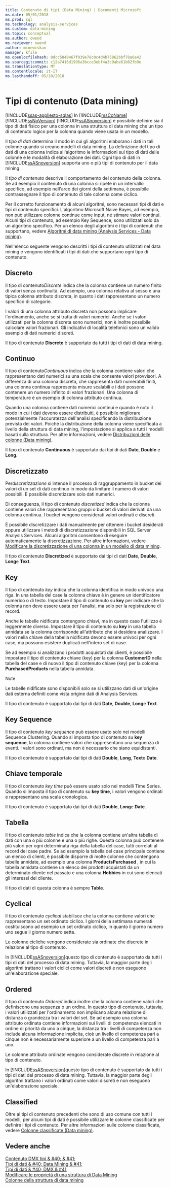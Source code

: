 ```yaml
---
title: Contenuto di tipi (Data Mining) | Documenti Microsoft
ms.date: 05/01/2018
ms.prod: sql
ms.technology: analysis-services
ms.custom: data-mining
ms.topic: conceptual
ms.author: owend
ms.reviewer: owend
author: minewiskan
manager: kfile
ms.openlocfilehash: 0dcc5840467f039e78c0c4d4b75862bbf78a6a42
ms.sourcegitcommit: c12a7416d1996a3bcce3ebf4a3c9abe61b02fb9e
ms.translationtype: MT
ms.contentlocale: it-IT
ms.lasthandoff: 05/10/2018
---
```

# <a name="content-types-data-mining"></a>Tipi di contenuto (Data mining)
[!INCLUDE[ssas-appliesto-sqlas](../../includes/ssas-appliesto-sqlas.md)]
  In [!INCLUDE[msCoName](../../includes/msconame-md.md)] [!INCLUDE[ssNoVersion](../../includes/ssnoversion-md.md)] [!INCLUDE[ssASnoversion](../../includes/ssasnoversion-md.md)] è possibile definire sia il tipo di dati fisico per una colonna in una struttura di data mining che un tipo di contenuto logico per la colonna quando viene usata in un modello.  
  
 Il *tipo di dati* determina il modo in cui gli algoritmi elaborano i dati in tali colonne quando si creano modelli di data mining. La definizione del tipo di dati di una colonna indica all'algoritmo le informazioni sul tipo di dati delle colonne e le modalità di elaborazione dei dati. Ogni tipo di dati in [!INCLUDE[ssASnoversion](../../includes/ssasnoversion-md.md)] supporta uno o più tipi di contenuto per il data mining.  
  
 Il *tipo di contenuto* descrive il comportamento del contenuto della colonna. Se ad esempio il contenuto di una colonna si ripete in un intervallo specifico, ad esempio nell'arco dei giorni della settimana, è possibile contrassegnare il tipo di contenuto di tale colonna come ciclico.  
  
 Per il corretto funzionamento di alcuni algoritmi, sono necessari tipi di dati e tipi di contenuto specifici. L'algoritmo Microsoft Naive Bayes, ad esempio, non può utilizzare colonne continue come input, né stimare valori continui. Alcuni tipi di contenuto, ad esempio Key Sequence, sono utilizzati solo da un algoritmo specifico. Per un elenco degli algoritmi e i tipi di contenuti che supportano, vedere [Algoritmi di data mining &#40;Analysis Services - Data mining&#41;](../../analysis-services/data-mining/data-mining-algorithms-analysis-services-data-mining.md).  
  
 Nell'elenco seguente vengono descritti i tipi di contenuto utilizzati nel data mining e vengono identificati i tipi di dati che supportano ogni tipo di contenuto.  
  
## <a name="discrete"></a>Discreto  
 Il tipo di contenuto*Discrete* indica che la colonna contiene un numero finito di valori senza continuità. Ad esempio, una colonna relativa al sesso è una tipica colonna attributo discreta, in quanto i dati rappresentano un numero specifico di categorie.  
  
 I valori di una colonna attributo discreta non possono implicare l'ordinamento, anche se si tratta di valori numerici. Anche se i valori utilizzati per la colonna discreta sono numerici, non è inoltre possibile calcolare valori frazionari. Gli indicativi di località telefonici sono un valido esempio di dati numerici discreti.  
  
 Il tipo di contenuto **Discrete** è supportato da tutti i tipi di dati di data mining.  
  
## <a name="continuous"></a>Continuo  
 Il tipo di contenuto*Continuous* indica che la colonna contiene valori che rappresentano dati numerici su una scala che consente valori provvisori. A differenza di una colonna discreta, che rappresenta dati numerabili finiti, una colonna continua rappresenta misure scalabili e i dati possono contenere un numero infinito di valori frazionari. Una colonna di temperature è un esempio di colonna attributo continua.  
  
 Quando una colonna contiene dati numerici continui e quando è noto il modo in cui i dati devono essere distribuiti, è possibile migliorare potenzialmente l'accuratezza dell'analisi specificando la distribuzione prevista dei valori. Poiché la distribuzione della colonna viene specificata a livello della struttura di data mining, l'impostazione si applica a tutti i modelli basati sulla struttura. Per altre informazioni, vedere [Distribuzioni delle colonne &#40;Data mining&#41;](../../analysis-services/data-mining/column-distributions-data-mining.md).  
  
 Il tipo di contenuto **Continuous** è supportato dai tipi di dati **Date**, **Double** e **Long**.  
  
## <a name="discretized"></a>Discretizzato  
 Per*discretizzazione* si intende il processo di raggruppamento in bucket dei valori di un set di dati continuo in modo da limitare il numero di valori possibili. È possibile discretizzare solo dati numerici.  
  
 Di conseguenza, il tipo di contenuto *discretized* indica che la colonna contiene valori che rappresentano gruppi o bucket di valori derivati da una colonna continua. I bucket vengono considerati valori ordinati e discreti.  
  
 È possibile discretizzare i dati manualmente per ottenere i bucket desiderati oppure utilizzare i metodi di discretizzazione disponibili in SQL Server Analysis Services. Alcuni algoritmi consentono di eseguire automaticamente la discretizzazione. Per altre informazioni, vedere [Modificare la discretizzazione di una colonna in un modello di data mining](../../analysis-services/data-mining/change-the-discretization-of-a-column-in-a-mining-model.md).  
  
 Il tipo di contenuto **Discretized** è supportato dai tipi di dati **Date**, **Double**, **Long**e **Text**.  
  
## <a name="key"></a>Key  
 Il tipo di contenuto *key* indica che la colonna identifica in modo univoco una riga. In una tabella del case la colonna chiave è in genere un identificatore numerico o di testo. Impostare il tipo di contenuto su **key** per indicare che la colonna non deve essere usata per l'analisi, ma solo per la registrazione di record.  
  
 Anche le tabelle nidificate contengono chiavi, ma in questo caso l'utilizzo è leggermente diverso. Impostare il tipo di contenuto su **key** in una tabella annidata se la colonna corrisponde all'attributo che si desidera analizzare. I valori nella chiave della tabella nidificata devono essere univoci per ogni case, ma possono esistere duplicati nell'intero set di case.  
  
 Se ad esempio si analizzano i prodotti acquistati dai clienti, è possibile impostare il tipo di contenuto chiave (key) per la colonna **CustomerID** nella tabella del case e di nuovo il tipo di contenuto chiave (key) per la colonna **PurchasedProducts** nella tabella annidata.  
  
> [!NOTE]  
>  Le tabelle nidificate sono disponibili solo se si utilizzano dati di un'origine dati esterna definiti come vista origine dati di Analysis Services.  
  
 Il tipo di contenuto è supportato dai tipi di dati **Date**, **Double**, **Long**e **Text**.  
  
## <a name="key-sequence"></a>Key Sequence  
 Il tipo di contenuto *key sequence* può essere usato solo nei modelli Sequence Clustering. Quando si imposta tipo di contenuto su **key sequence**, la colonna contiene valori che rappresentano una sequenza di eventi. I valori sono ordinati, ma non è necessario che siano equidistanti.  
  
 Il tipo di contenuto è supportato dai tipi di dati **Double**, **Long**, **Text**e **Date**.  
  
## <a name="key-time"></a>Chiave temporale  
 Il tipo di contenuto *key time* può essere usato solo nei modelli Time Series. Quando si imposta il tipo di contenuto su **key time**, i valori vengono ordinati e rappresentano una scala cronologica.  
  
 Il tipo di contenuto è supportato dai tipi di dati **Double**, **Long**e **Date**.  
  
## <a name="table"></a>Tabella  
 Il tipo di contenuto *table* indica che la colonna contiene un'altra tabella di dati con una o più colonne e una o più righe. Questa colonna può contenere più valori per ogni determinata riga della tabella del case, tutti correlati al record del case padre. Se ad esempio la tabella del case principale contiene un elenco di clienti, è possibile disporre di molte colonne che contengono tabelle annidate, ad esempio una colonna **ProductsPurchased** , in cui la tabella annidata contiene un elenco dei prodotti acquistati da un determinato cliente nel passato e una colonna **Hobbies** in cui sono elencati gli interessi del cliente.  
  
 Il tipo di dati di questa colonna è sempre **Table**.  
  
## <a name="cyclical"></a>Cyclical  
 Il tipo di contenuto *cyclical* stabilisce che la colonna contiene valori che rappresentano un set ordinato ciclico. I giorni della settimana numerati costituiscono ad esempio un set ordinato ciclico, in quanto il giorno numero uno segue il giorno numero sette.  
  
 Le colonne cicliche vengono considerate sia ordinate che discrete in relazione al tipo di contenuto.  
  
 In [!INCLUDE[ssASnoversion](../../includes/ssasnoversion-md.md)]questo tipo di contenuto è supportato da tutti i tipi di dati del processo di data mining. Tuttavia, la maggior parte degli algoritmi trattano i valori ciclici come valori discreti e non eseguono un'elaborazione speciale.  
  
## <a name="ordered"></a>Ordered  
 Il tipo di contenuto *Ordered* indica inoltre che la colonna contiene valori che definiscono una sequenza o un ordine. In questo tipo di contenuto, tuttavia, i valori utilizzati per l'ordinamento non implicano alcuna relazione di distanza o grandezza tra i valori del set. Se ad esempio una colonna attributo ordinata contiene informazioni sui livelli di competenza elencati in ordine di priorità da uno a cinque, la distanza tra i livelli di competenza non include alcuna informazione implicita, cioè un livello di competenza pari a cinque non è necessariamente superiore a un livello di competenza pari a uno.  
  
 Le colonne attributo ordinate vengono considerate discrete in relazione al tipo di contenuto.  
  
 In [!INCLUDE[ssASnoversion](../../includes/ssasnoversion-md.md)]questo tipo di contenuto è supportato da tutti i tipi di dati del processo di data mining. Tuttavia, la maggior parte degli algoritmi trattano i valori ordinati come valori discreti e non eseguono un'elaborazione speciale.  
  
## <a name="classified"></a>Classified  
 Oltre ai tipi di contenuto precedenti che sono di uso comune con tutti i modelli, per alcuni tipi di dati è possibile utilizzare le colonne classificate per definire i tipi di contenuto. Per altre informazioni sulle colonne classificate, vedere [Colonne classificate &#40;Data mining&#41;](../../analysis-services/data-mining/classified-columns-data-mining.md).  
  
## <a name="see-also"></a>Vedere anche  
 [Contenuto DMX tipi & #40; & #41;](../../dmx/content-types-dmx.md)   
 [Tipi di dati & #40; Data Mining & #41;](../../analysis-services/data-mining/data-types-data-mining.md)   
 [Tipi di dati & #40; DMX & #41;](../../dmx/data-types-dmx.md)   
 [Modificare le proprietà di una struttura di Data Mining](../../analysis-services/data-mining/change-the-properties-of-a-mining-structure.md)   
 [Colonne della struttura di data mining](../../analysis-services/data-mining/mining-structure-columns.md)  
  
  
